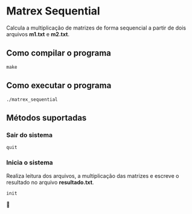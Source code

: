 # Matrex Sequential

Calcula a multiplicação de matrizes de forma sequencial a partir de dois arquivos **m1.txt** e **m2.txt**.

## Como compilar o programa

```
make
```

## Como executar o programa

```
./matrex_sequential
```

## Métodos suportadas

### Sair do sistema

```
quit
```

### Inicia o sistema

Realiza leitura dos arquivos, a multiplicação das matrizes e escreve o resultado no arquivo **resultado.txt**.

```
init 
```

:rocket:
